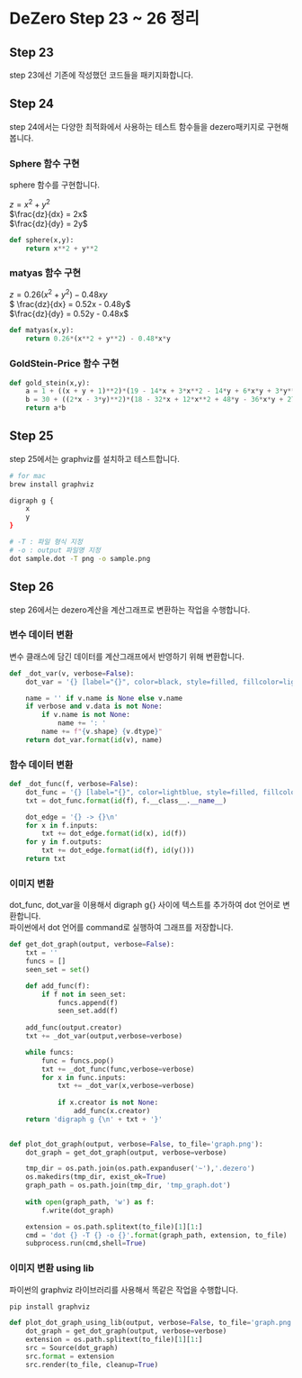 # DeZero Step 23 ~ 26 정리

## Step 23
step 23에선 기존에 작성했던 코드들을 패키지화합니다.
### 


## Step 24
step 24에서는 다양한 최적화에서 사용하는 테스트 함수들을 dezero패키지로 구현해 봅니다.   

### Sphere 함수 구현
sphere 함수를 구현합니다.  

$z= x^2 + y^2$  
$\frac{dz}{dx} = 2x$  
$\frac{dz}{dy} = 2y$

```python
def sphere(x,y):
    return x**2 + y**2
```


### matyas 함수 구현

$z= 0.26(x^2 + y^2) - 0.48xy$  
$ \frac{dz}{dx} = 0.52x - 0.48y$  
$\frac{dz}{dy} = 0.52y - 0.48x$

```python
def matyas(x,y):
    return 0.26*(x**2 + y**2) - 0.48*x*y
```


### GoldStein-Price 함수 구현


```python
def gold_stein(x,y):
    a = 1 + ((x + y + 1)**2)*(19 - 14*x + 3*x**2 - 14*y + 6*x*y + 3*y**2)
    b = 30 + ((2*x - 3*y)**2)*(18 - 32*x + 12*x**2 + 48*y - 36*x*y + 27*y**2)
    return a*b
```


## Step 25
step 25에서는 graphviz를 설치하고 테스트합니다.  

```bash
# for mac
brew install graphviz
```

```bash
digraph g {
    x
    y
}
```


```bash
# -T : 파일 형식 지정
# -o : output 파일명 지정
dot sample.dot -T png -o sample.png
```



## Step 26
step 26에서는 dezero계산을 계산그래프로 변환하는 작업을 수행합니다.  

### 변수 데이터 변환
변수 클래스에 담긴 데이터를 계산그래프에서 반영하기 위해 변환합니다.  

```python
def _dot_var(v, verbose=False):    
    dot_var = '{} [label="{}", color=black, style=filled, fillcolor=lightblue]\n'

    name = '' if v.name is None else v.name
    if verbose and v.data is not None:
        if v.name is not None:
            name += ': '
        name += f"{v.shape} {v.dtype}"
    return dot_var.format(id(v), name)
```

### 함수 데이터 변환

```python
def _dot_func(f, verbose=False):
    dot_func = '{} [label="{}", color=lightblue, style=filled, fillcolor=lightgreen, shape=box]\n'
    txt = dot_func.format(id(f), f.__class__.__name__)

    dot_edge = '{} -> {}\n'
    for x in f.inputs:
        txt += dot_edge.format(id(x), id(f))
    for y in f.outputs:
        txt += dot_edge.format(id(f), id(y()))
    return txt
```

### 이미지 변환
dot_func, dot_var을 이용해서 digraph g{} 사이에 텍스트를 추가하여 dot 언어로 변환합니다.  
파이썬에서 dot 언어를 command로 실행하여 그래프를 저장합니다.  

```python
def get_dot_graph(output, verbose=False):
    txt = ''
    funcs = []
    seen_set = set()

    def add_func(f):
        if f not in seen_set:
            funcs.append(f)
            seen_set.add(f)
    
    add_func(output.creator)
    txt += _dot_var(output,verbose=verbose)

    while funcs:
        func = funcs.pop()
        txt += _dot_func(func,verbose=verbose)
        for x in func.inputs:
            txt += _dot_var(x,verbose=verbose)
            
            if x.creator is not None:
                add_func(x.creator)
    return 'digraph g {\n' + txt + '}'
    

def plot_dot_graph(output, verbose=False, to_file='graph.png'):
    dot_graph = get_dot_graph(output, verbose=verbose)

    tmp_dir = os.path.join(os.path.expanduser('~'),'.dezero')
    os.makedirs(tmp_dir, exist_ok=True)
    graph_path = os.path.join(tmp_dir, 'tmp_graph.dot')
    
    with open(graph_path, 'w') as f:
        f.write(dot_graph)

    extension = os.path.splitext(to_file)[1][1:]
    cmd = 'dot {} -T {} -o {}'.format(graph_path, extension, to_file)
    subprocess.run(cmd,shell=True)
```
### 이미지 변환 using lib
파이썬의 graphviz 라이브러리를 사용해서 똑같은 작업을 수행합니다.   

```bash
pip install graphviz
```

```python
def plot_dot_graph_using_lib(output, verbose=False, to_file='graph.png'):    
    dot_graph = get_dot_graph(output, verbose=verbose)
    extension = os.path.splitext(to_file)[1][1:]
    src = Source(dot_graph)
    src.format = extension    
    src.render(to_file, cleanup=True)
```
